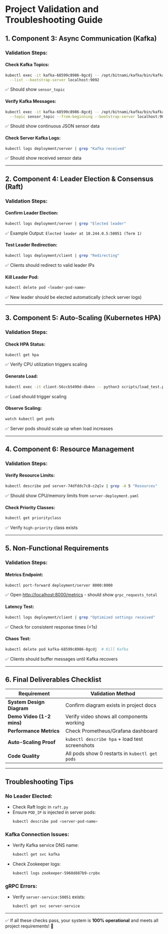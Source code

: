 # **Project Validation and Troubleshooting Guide**

## **1. Component 3: Async Communication (Kafka)**
### **Validation Steps:**
#### **Check Kafka Topics:**
```bash
kubectl exec -it kafka-68599c8986-8gcdj -- /opt/bitnami/kafka/bin/kafka-topics.sh \
  --list --bootstrap-server localhost:9092
```
✅ Should show `sensor_topic`

#### **Verify Kafka Messages:**
```bash
kubectl exec -it kafka-68599c8986-8gcdj -- /opt/bitnami/kafka/bin/kafka-console-consumer.sh \
  --topic sensor_topic --from-beginning --bootstrap-server localhost:9092
```
✅ Should show continuous JSON sensor data

#### **Check Server Kafka Logs:**
```bash
kubectl logs deployment/server | grep "Kafka received"
```
✅ Should show received sensor data

---

## **2. Component 4: Leader Election & Consensus (Raft)**
### **Validation Steps:**
#### **Confirm Leader Election:**
```bash
kubectl logs deployment/server | grep "Elected leader"
```
✅ Example Output: `Elected leader at 10.244.0.5:50051 (Term 1)`

#### **Test Leader Redirection:**
```bash
kubectl logs deployment/client | grep "Redirecting"
```
✅ Clients should redirect to valid leader IPs

#### **Kill Leader Pod:**
```bash
kubectl delete pod <leader-pod-name>
```
✅ New leader should be elected automatically (check server logs)

---

## **3. Component 5: Auto-Scaling (Kubernetes HPA)**
### **Validation Steps:**
#### **Check HPA Status:**
```bash
kubectl get hpa
```
✅ Verify CPU utilization triggers scaling

#### **Generate Load:**
```bash
kubectl exec -it client-56ccb5499d-db4nn -- python3 scripts/load_test.py
```
✅ Load should trigger scaling

#### **Observe Scaling:**
```bash
watch kubectl get pods
```
✅ Server pods should scale up when load increases

---

## **4. Component 6: Resource Management**
### **Validation Steps:**
#### **Verify Resource Limits:**
```bash
kubectl describe pod server-74dfddc7c8-c2qlv | grep -A 5 "Resources"
```
✅ Should show CPU/memory limits from `server-deployment.yaml`

#### **Check Priority Classes:**
```bash
kubectl get priorityclass
```
✅ Verify `high-priority` class exists

---

## **5. Non-Functional Requirements**
### **Validation Steps:**
#### **Metrics Endpoint:**
```bash
kubectl port-forward deployment/server 8000:8000
```
✅ Open [http://localhost:8000/metrics](http://localhost:8000/metrics) - should show `grpc_requests_total`

#### **Latency Test:**
```bash
kubectl logs deployment/client | grep "Optimized settings received"
```
✅ Check for consistent response times (<1s)

#### **Chaos Test:**
```bash
kubectl delete pod kafka-68599c8986-8gcdj  # Kill Kafka
```
✅ Clients should buffer messages until Kafka recovers

---

## **6. Final Deliverables Checklist**
| **Requirement**            | **Validation Method**                                     |
|----------------------------|-----------------------------------------------------------|
| **System Design Diagram**  | Confirm diagram exists in project docs                   |
| **Demo Video (1-2 mins)**  | Verify video shows all components working                |
| **Performance Metrics**    | Check Prometheus/Grafana dashboard                        |
| **Auto-Scaling Proof**     | `kubectl describe hpa` + load test screenshots           |
| **Code Quality**           | All pods show 0 restarts in `kubectl get pods`            |

---

## **Troubleshooting Tips**
### **No Leader Elected:**
- Check Raft logic in `raft.py`
- Ensure `POD_IP` is injected in server pods:
  ```bash
  kubectl describe pod <server-pod-name>
  ```

### **Kafka Connection Issues:**
- Verify Kafka service DNS name:
  ```bash
  kubectl get svc kafka
  ```
- Check Zookeeper logs:
  ```bash
  kubectl logs zookeeper-5968d887b9-crpbx
  ```

### **gRPC Errors:**
- Verify `server-service:50051` exists:
  ```bash
  kubectl get svc server-service
  ```

---

✅ If all these checks pass, your system is **100% operational** and meets all project requirements! 🚀


